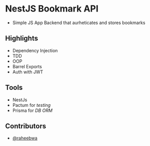 # NestJS Bookmark API

- Simple JS App Backend that aurheticates and stores bookmarks

## Highlights

- Dependency Injection
- TDD
- OOP
- Barrel Exports
- Auth with JWT

## Tools

- NestJs
- Pactum for *testing*
- Prisma for *DB ORM*

## Contributors

- [@raheebwa](https://raheebwa.com)
